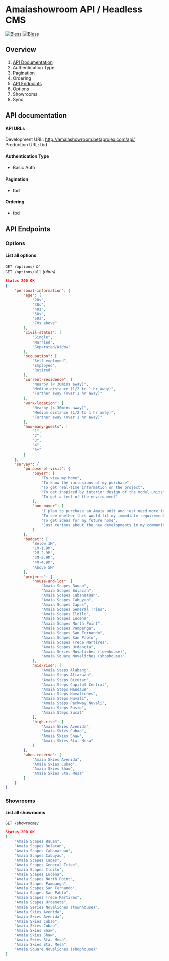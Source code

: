 
# Amaiashowroom API / Headless CMS
[![Bless](https://cdn.rawgit.com/LunaGao/BlessYourCodeTag/master/tags/sakyamuni.svg)](http://lunagao.github.io/BlessYourCodeTag/)
[![Bless](https://cdn.rawgit.com/LunaGao/BlessYourCodeTag/master/tags/fsm.svg)](http://lunagao.github.io/BlessYourCodeTag/)

## Overview
1. [API Documentation](#api-documentation)
  1. Authentication Type
  1. Pagination
  1. Ordering
1. [API Endpoints](#api-endpoints)
  1. Options
  1. Showrooms
  1. Sync

## API documentation
#### API URLs
Development URL: http://amaiashowroom.betaprojex.com/api/  
Production URL: tbd

####   Authentication Type
+ Basic Auth

#### Pagination
* tbd

#### Ordering
* tbd

## API Endpoints

### Options
#### List all options
`GET /options/` or  
`GET /options/all` *(alias)*
```json
Status 200 OK
{
    "personal-information": {
        "age": [
            "20s",
            "30s",
            "40s",
            "50s",
            "60s",
            "70s above"
        ],
        "civil-status": [
            "Single",
            "Married",
            "Separated/Widow"
        ],
        "occupation": [
            "Self-employed",
            "Employed",
            "Retired"
        ],
        "current-residence": [
            "Nearby (< 30mins away)",
            "Medium distance (1/2 to 1 hr away)",
            "Further away (over 1 hr away)"
        ],
        "work-location": [
            "Nearby (< 30mins away)",
            "Medium distance (1/2 to 1 hr away)",
            "Further away (over 1 hr away)"
        ],
        "how-many-guests": [
            "1",
            "2",
            "3",
            "4",
            "5+"
        ]
    },
    "survey": {
        "purpose-of-visit": {
            "buyer": [
                "To view my home",
                "To know the inclusions of my purchase",
                "To get real-time information on the project",
                "To get inspired by interior design of the model units",
                "To get a feel of the environment"
            ],
            "non-buyer": [
                "I plan to purchase an Amaia unit and just need more information",
                "To see whether this would fit my immediate requirements for a home",
                "To get ideas for my future home",
                "Just curious about the new developments in my community"
            ]
        },
        "budget": [
            "Below 1M",
            "1M-1.9M",
            "2M-2.9M",
            "3M-3.9M",
            "4M-4.9M",
            "Above 5M"
        ],
        "projects": {
            "house-and-lot": [
                "Amaia Scapes Bauan",
                "Amaia Scapes Bulacan",
                "Amaia Scapes Cabanatuan",
                "Amaia Scapes Cabuyao",
                "Amaia Scapes Capas",
                "Amaia Scapes General Trias",
                "Amaia Scapes Iloilo",
                "Amaia Scapes Lucena",
                "Amaia Scapes North Point",
                "Amaia Scapes Pampanga",
                "Amaia Scapes San Fernando",
                "Amaia Scapes San Pablo",
                "Amaia Scapes Trece Martires",
                "Amaia Scapes Urdaneta",
                "Amaia Series Novaliches (townhouse)",
                "Amaia Square Novaliches (shophouse)"
            ],
            "mid-rise": [
                "Amaia Steps Alabang",
                "Amaia Steps Altaraza",
                "Amaia Steps Bicutan",
                "Amaia Steps Capitol Central",
                "Amaia Steps Mandaue",
                "Amaia Steps Novaliches",
                "Amaia Steps Nuvali",
                "Amaia Steps Parkway Nuvali",
                "Amaia Steps Pasig",
                "Amaia Steps Sucat"
            ],
            "high-rise": [
                "Amaia Skies Avenida",
                "Amaia Skies Cubao",
                "Amaia Skies Shaw",
                "Amaia Skies Sta. Mesa"
            ]
        },
        "when-reserve": [
            "Amaia Skies Avenida",
            "Amaia Skies Cubao",
            "Amaia Skies Shaw",
            "Amaia Skies Sta. Mesa"
        ]
    }
}
```

### Showrooms
#### List all showrooms
`GET /showrooms/`
```json
Status 200 OK
[
    "Amaia Scapes Bauan",
    "Amaia Scapes Bulacan",
    "Amaia Scapes Cabanatuan",
    "Amaia Scapes Cabuyao",
    "Amaia Scapes Capas",
    "Amaia Scapes General Trias",
    "Amaia Scapes Iloilo",
    "Amaia Scapes Lucena",
    "Amaia Scapes North Point",
    "Amaia Scapes Pampanga",
    "Amaia Scapes San Fernando",
    "Amaia Scapes San Pablo",
    "Amaia Scapes Trece Martires",
    "Amaia Scapes Urdaneta",
    "Amaia Series Novaliches (townhouse)",
    "Amaia Skies Avenida",
    "Amaia Skies Avenida",
    "Amaia Skies Cubao",
    "Amaia Skies Cubao",
    "Amaia Skies Shaw",
    "Amaia Skies Shaw",
    "Amaia Skies Sta. Mesa",
    "Amaia Skies Sta. Mesa",
    "Amaia Square Novaliches (shophouse)"
]
```
